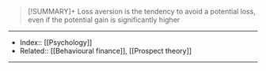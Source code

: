 > [!SUMMARY]+
> Loss aversion is the tendency to avoid a potential loss, even if the potential gain is significantly higher



---
- Index:: [[Psychology]] 
- Related:: [[Behavioural finance]], [[Prospect theory]]
---